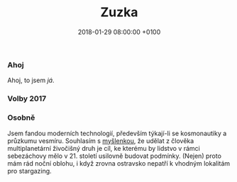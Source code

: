 ﻿---
layout: page
title:  "Zuzka"
date:   2018-01-29 08:00:00 +0100
permalink: "zuzka/"
---

### Ahoj

Ahoj, to jsem *já*.

### Volby 2017


### Osobně

Jsem fandou moderních technologií, především týkají-li se kosmonautiky a průzkumu vesmíru. Souhlasím s [myšlenkou](http://highexistence.com/why-humanity-must-become-a-multi-planetary-species/), že udělat z člověka multiplanetární živočišný druh je cíl, ke kterému by lidstvo v rámci sebezáchovy mělo v 21. století usilovně budovat podmínky. (Nejen) proto mám rád noční oblohu, i když zrovna ostravsko nepatří k vhodným lokalitám pro stargazing.

